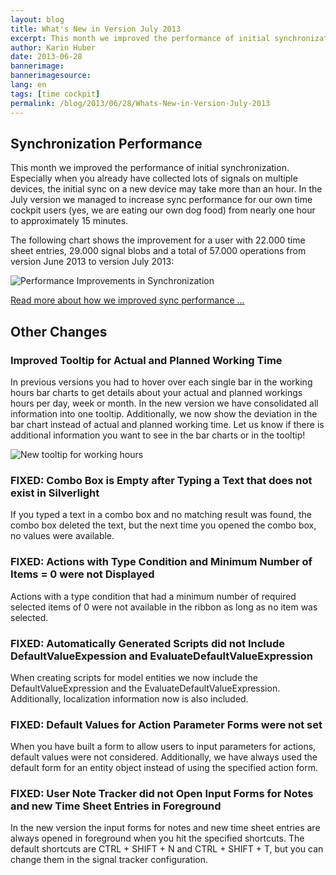 ```yaml
---
layout: blog
title: What's New in Version July 2013
excerpt: This month we improved the performance of initial synchronization. Especially when you already have collected lots of signals on multiple devices, the initial sync on a new device may take more than an hour. In the July version we managed to increase sync performance for our own time cockpit users (yes, we are eating our own dog food) from nearly one hour to approximately 15 minutes.
author: Karin Huber
date: 2013-06-28
bannerimage: 
bannerimagesource: 
lang: en
tags: [time cockpit]
permalink: /blog/2013/06/28/Whats-New-in-Version-July-2013
---
```


<h2>Synchronization Performance</h2><p>This month we improved the performance of initial synchronization. Especially when you already have collected lots of signals on multiple devices, the initial sync on a new device may take more than an hour. In the July version we managed to increase sync performance for our own time cockpit users (yes, we are eating our own dog food) from nearly one hour to approximately 15 minutes.</p><p>The following chart shows the improvement for a user with 22.000 time sheet entries, 29.000 signal blobs and a total of 57.000 operations from version June 2013 to version July 2013:</p><p>
  <img src="{{site.baseurl}}/content/images/blog/2013/06/SyncPerfCustomerA.png" alt="Performance Improvements in Synchronization" title="Performance Improvements in Synchronization" />
</p><p>
  <a href="/blog/2013/06/25/Faster-Synchronization-in-Time-Cockpit-July-2013" title="Improved Synchronization Performance">Read more about how we improved sync performance ...</a>
</p><h2>Other Changes</h2><h3>Improved Tooltip for Actual and Planned Working Time</h3><p>In previous versions you had to hover over each single bar in the working hours bar charts to get details about your actual and planned workings hours per day, week or month. In the new version we have consolidated all information into one tooltip. Additionally, we now show the deviation in the bar chart instead of actual and planned working time. Let us know if there is additional information you want to see in the bar charts or in the tooltip!</p><p>
  <img src="{{site.baseurl}}/content/images/blog/2013/06/WorkingHoursTooltip.png" alt="New tooltip for working hours" title="New tooltip for working hours" />
</p><h3>FIXED: Combo Box is Empty after Typing a Text that does not exist in Silverlight</h3><p>If you typed a text in a combo box and no matching result was found, the combo box deleted the text, but the next time you opened the combo box, no values were available.</p><h3>FIXED: Actions with Type Condition and Minimum Number of Items = 0 were not Displayed</h3><p>Actions with a type condition that had a minimum number of required selected items of 0 were not available in the ribbon as long as no item was selected.</p><h3>FIXED: Automatically Generated Scripts did not Include DefaultValueExpession and EvaluateDefaultValueExpression</h3><p>When creating scripts for model entities we now include the DefaultValueExpression and the EvaluateDefaultValueExpression. Additionally, localization information now is also included.</p><h3>FIXED: Default Values for Action Parameter Forms were not set</h3><p>When you have built a form to allow users to input parameters for actions, default values were not considered. Additionally, we have always used the default form for an entity object instead of using the specified action form.</p><h3>FIXED: User Note Tracker did not Open Input Forms for Notes and new Time Sheet Entries in Foreground</h3><p>In the new version the input forms for notes and new time sheet entries are always opened in foreground when you hit the specified shortcuts. The default shortcuts are CTRL + SHIFT + N and CTRL + SHIFT + T, but you can change them in the signal tracker configuration.</p>